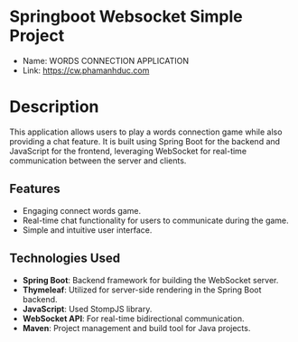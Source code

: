 # Springboot Websocket Simple Project
- Name: WORDS CONNECTION APPLICATION
- Link: https://cw.phamanhduc.com
  
# Description
This application allows users to play a words connection game while also providing a chat feature. 
It is built using Spring Boot for the backend and JavaScript for the frontend, leveraging WebSocket for real-time communication between the server and clients.

## Features
- Engaging connect words game.
- Real-time chat functionality for users to communicate during the game.
- Simple and intuitive user interface.

## Technologies Used
- **Spring Boot**: Backend framework for building the WebSocket server.
- **Thymeleaf**: Utilized for server-side rendering in the Spring Boot backend.
- **JavaScript**: Used StompJS library.
- **WebSocket API**: For real-time bidirectional communication.
- **Maven**: Project management and build tool for Java projects.
